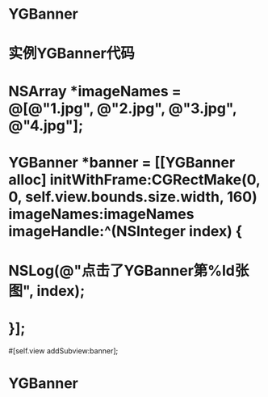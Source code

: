 # YGBanner

# 实例YGBanner代码

# NSArray *imageNames = @[@"1.jpg", @"2.jpg", @"3.jpg", @"4.jpg"];

# YGBanner *banner = [[YGBanner alloc] initWithFrame:CGRectMake(0, 0, self.view.bounds.size.width, 160) imageNames:imageNames imageHandle:^(NSInteger index) {

#   NSLog(@"点击了YGBanner第%ld张图", index);
# }];

#[self.view addSubview:banner];
# YGBanner
